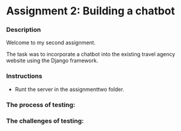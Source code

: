 # Assignment 2: Building a chatbot


### Description

Welcome to my second assignment. 

The task was to incorporate a chatbot into the existing travel agency website using the Django framework. 

### Instructions

- Runt the server in the assignmenttwo folder. 


### The process of testing: 



### The challenges of testing: 


